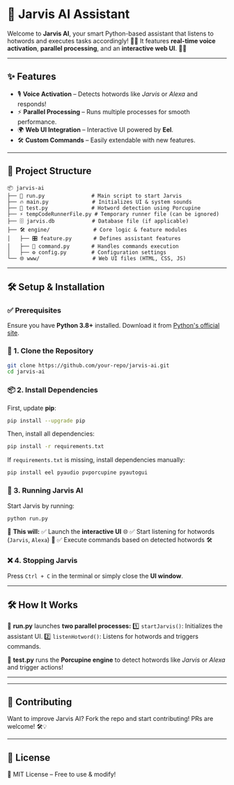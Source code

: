 # 🚀 Jarvis AI Assistant

Welcome to **Jarvis AI**, your smart Python-based assistant that listens to hotwords and executes tasks accordingly! 🧠💡 It features **real-time voice activation**, **parallel processing**, and an **interactive web UI**. 🎤📢

---

## ✨ Features
- 🎙️ **Voice Activation** – Detects hotwords like *Jarvis* or *Alexa* and responds!
- ⚡ **Parallel Processing** – Runs multiple processes for smooth performance.
- 🌍 **Web UI Integration** – Interactive UI powered by **Eel**.
- 🛠️ **Custom Commands** – Easily extendable with new features.

---

## 📂 Project Structure
```
📦 jarvis-ai
├── 🚀 run.py               # Main script to start Jarvis
├── 🔥 main.py              # Initializes UI & system sounds
├── 🎤 test.py              # Hotword detection using Porcupine
├── ⚡ tempCodeRunnerFile.py # Temporary runner file (can be ignored)
├── 🗄️ jarvis.db            # Database file (if applicable)
├── 🛠️ engine/              # Core logic & feature modules
│   ├── 🎛️ feature.py       # Defines assistant features
│   ├── 📝 command.py       # Handles commands execution
│   ├── ⚙️ config.py        # Configuration settings
└── 🌐 www/                 # Web UI files (HTML, CSS, JS)
```

---

## 🛠️ Setup & Installation
### ✅ Prerequisites
Ensure you have **Python 3.8+** installed. Download it from [Python's official site](https://www.python.org/downloads/).

### 🔽 1. Clone the Repository
```sh
git clone https://github.com/your-repo/jarvis-ai.git
cd jarvis-ai
```

### 📦 2. Install Dependencies
First, update **pip**:
```sh
pip install --upgrade pip
```
Then, install all dependencies:
```sh
pip install -r requirements.txt
```
If `requirements.txt` is missing, install dependencies manually:
```sh
pip install eel pyaudio pvporcupine pyautogui
```

### 🚀 3. Running Jarvis AI
Start Jarvis by running:
```sh
python run.py
```
🔹 **This will:**
✅ Launch the **interactive UI** 🌐
✅ Start listening for hotwords (`Jarvis`, `Alexa`) 🎤
✅ Execute commands based on detected hotwords 🛠️

### ❌ 4. Stopping Jarvis
Press `Ctrl + C` in the terminal or simply close the **UI window**.

---

## 🛠️ How It Works
🚀 **run.py** launches **two parallel processes:**
1️⃣ `startJarvis()`: Initializes the assistant UI.
2️⃣ `listenHotword()`: Listens for hotwords and triggers commands.

🎤 **test.py** runs the **Porcupine engine** to detect hotwords like *Jarvis* or *Alexa* and trigger actions!

---

---

## 🤝 Contributing
Want to improve Jarvis AI? Fork the repo and start contributing! PRs are welcome! 🛠️💡

---

## 📜 License
📝 MIT License – Free to use & modify!

